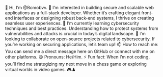 👋 Hi, I’m @Bomobvv.
👀 I’m interested in building secure and scalable web applications as a full-stack developer. Whether it’s crafting elegant front-end interfaces or designing robust back-end systems, I thrive on creating seamless user experiences.
🌱 I’m currently learning cybersecurity techniques and best practices. Understanding how to protect systems from vulnerabilities and attacks is crucial in today’s digital landscape.
💞️ I’m looking to collaborate on open-source projects related to cybersecurity. If you’re working on securing applications, let’s team up!
📫 How to reach me: You can send me a direct message here on GitHub or connect with me on other platforms.
😄 Pronouns: He/Him.
⚡ Fun fact: When I’m not coding, you’ll find me strategizing my next move in a chess game or exploring virtual worlds in video games. 🎮♟️

<!---
Bomobvv/Bomobvv is a ✨ special ✨ repository because its `README.md` (this file) appears on your GitHub profile.
You can click the Preview link to take a look at your changes.
--->
